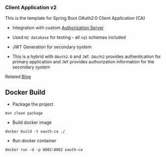 ### Client Application v2 

This is the template for Spring Boot OAuth2.0 Client Application (CA)

* Integration with custom [Authorization Server](https://github.com/isurunuwanthilaka/oauth-AS-v2)

* Used `H2 database` for testing - all `sql` schemas included

* JWT Generation for secondary system

* This is a hybrid with `OAuth2.0` and `JWT`. `OAuth2` provides authentication for primary application and `JWT` provides authorization information for the secondary system  

Related [Blog](https://isurunuwanthilaka.github.io/engineering/2020/10/25/oauth2-jwt-hybrid-architecture)

## Docker Build

* Package the project

`mvn clean package`

* Build docker image

`docker build -t oauth-ca ./`

* Run docker container

`docker run -d -p 8082:8082 oauth-ca`
